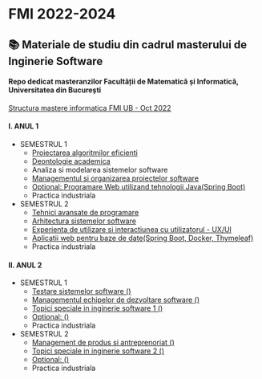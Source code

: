 # FMI 2022-2024
## :books: Materiale de studiu din cadrul masterului de Inginerie Software
#### Repo dedicat masteranzilor Facultății de Matematică și Informatică, Universitatea din București 

[Structura mastere informatica FMI UB - Oct 2022](https://docs.google.com/document/d/1qFiEJtW88s9dc7_7GW5M2TjDkGsW7QlM/edit)

#### I. ANUL 1
* SEMESTRUL 1
  - [Proiectarea algoritmilor eficienti](https://github.com/DimaOanaTeodora/Uni-Work-2022-2024/tree/main/AN%201%20SEM%201/PAE)
  - [Deontologie academica](https://github.com/DimaOanaTeodora/Uni-Work-2022-2024/tree/main/AN%201%20SEM%201/DA)
  - Analiza si modelarea sistemelor software
  - [Managementul si organizarea proiectelor software](https://github.com/DimaOanaTeodora/Uni-Work-2022-2024/tree/main/AN%201%20SEM%201/MOPS)
  - [Optional: Programare Web utilizand tehnologii Java(Spring Boot)](https://github.com/DimaOanaTeodora/Uni-Work-2022-2024/tree/main/AN%201%20SEM%201/PJ)
  - Practica industriala
* SEMESTRUL 2
  - [Tehnici avansate de programare]()
  - [Arhitectura sistemelor software]()
  - [Experienta de utilizare si interactiunea cu utilizatorul - UX/UI]()
  - [Aplicatii web pentru baze de date(Spring Boot, Docker, Thymeleaf)]()
  - Practica industriala
#### II. ANUL 2
* SEMESTRUL 1
  - [Testare sistemelor software ()]()
  - [Managementul echipelor de dezvoltare software ()]()
  - [Topici speciale in inginerie software 1 ()]()
  - [Optional: ()]()
  - Practica industriala
* SEMESTRUL 2
  - [Management de produs si antreprenoriat ()]()
  - [Topici speciale in inginerie software 2 ()]()
  - [Optional: ()]()
  - Practica industriala


